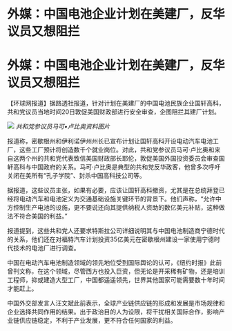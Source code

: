 # 外媒：中国电池企业计划在美建厂，反华议员又想阻拦

# 外媒：中国电池企业计划在美建厂，反华议员又想阻拦

【环球网报道】据路透社报道，针对计划在美建厂的中国电池民族企业国轩高科，共和党议员当地时间20日敦促美国财政部进行安全审查，企图阻拦其建厂计划。

![](https://inews.gtimg.com/om_bt/OVcZklR4Wwvub8rHQc9hjrgA2lfo2T-T1xR1VGJe4nl54AA/1000)
_共和党参议员马可•卢比奥资料图片_

报道称，密歇根州和伊利诺伊州州长已宣布计划让国轩高科开设电动汽车电池工厂，这些工厂预计将创造数千个就业岗位。对此，共和党参议员马可·卢比奥和来自这两个州的共和党代表致信美国财政部长耶伦，敦促美国外国投资委员会审查国轩高科与中国政府的关系。马可·卢比奥是典型的共和党反华政客，他曾多次呼吁关闭在美所有“孔子学院”、封杀中国高科技公司等。

据报道，这些议员主张，如果有必要，应该让国轩高科撤资，尤其是在总统拜登已经将电动汽车和电池定义为交通基础设施关键环节的背景下。他们声称，“允许中方控制生产电池的设施，更不要说还向其提供纳税人资助的数亿美元补贴，这种做法不符合美国的利益。”

报道提到，这些共和党人还要求特斯拉公司详细说明其与中国电池制造商宁德时代的关系，他们还在对福特汽车计划投资35亿美元在密歇根州建设一家使用宁德时代技术的电池厂进行调查。

中国在电动汽车电池制造领域的领先地位受到国际舆论的认可，《纽约时报》此前曾刊文称，在这个领域，尽管西方也投入巨资，但无论是开采稀有矿物，还是培训工程师，抑或建造大型工厂，中国都遥遥领先，世界其他国家可能需要数十年时间才能赶上。

中国外交部发言人汪文斌此前表示，全球产业链供应链的形成和发展是市场规律和企业选择共同作用的结果。出于政治目的人为设限，将干扰相关国际合作，影响产业链供应链稳定，不利于产业发展，更不符合任何国家的利益。

